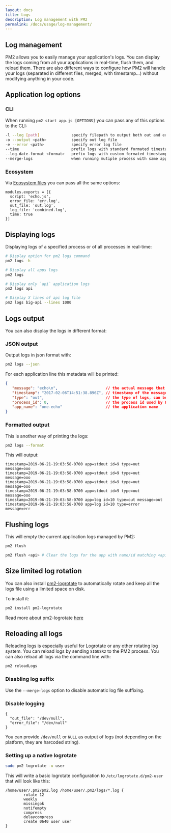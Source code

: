 ```yaml
---
layout: docs
title: Logs
description: Log management with PM2
permalink: /docs/usage/log-management/
---
```


## Log management

PM2 allows you to easily manage your application's logs. You can display the logs coming from all your applications in real-time, flush them, and reload them.
There are also different ways to configure how PM2 will handle your logs (separated in different files, merged, with timestamp...) without modifying anything in your code.

## Application log options

### CLI

When running `pm2 start app.js [OPTIONS]` you can pass any of this options to the CLI:

```bash
-l --log [path]              specify filepath to output both out and error logs
-o --output <path>           specify out log file
-e --error <path>            specify error log file
--time                       prefix logs with standard formated timestamp
--log-date-format <format>   prefix logs with custom formated timestamp
--merge-logs                 when running mutiple process with same app name, do not split file by id
```

### Ecosystem

Via [Ecosystem files](/docs/usage/application-declaration/) you can pass all the same options:

```
modules.exports = [{
  script: 'echo.js',
  error_file: 'err.log',
  out_file: 'out.log',
  log_file: 'combined.log',
  time: true
}]
```

## Displaying logs

Displaying logs of a specified process or of all processes in real-time:

```bash
# Display option for pm2 logs command
pm2 logs -h

# Display all apps logs
pm2 logs

# Display only `api` application logs
pm2 logs api

# Display X lines of api log file
pm2 logs big-api --lines 1000
```

## Logs output

You can also display the logs in different format:

### JSON output

Output logs in json format with:

```bash
pm2 logs --json
```

For each application line this metadata will be printed:

```json
{
   "message": "echo\n",                     // the actual message that has been `console.log`
   "timestamp": "2017-02-06T14:51:38.896Z", // timestamp of the message, can be formated
   "type": "out",                           // the type of logs, can be `err`, `out` or `PM2`
   "process_id": 0,                         // the process id used by PM2
   "app_name": "one-echo"                   // the application name
}
```


### Formatted output

This is another way of printing the logs:

```bash
pm2 logs --format
```

This will output:

```
timestamp=2019-06-21-19:03:58-0700 app=stdout id=9 type=out message=ooo
timestamp=2019-06-21-19:03:58-0700 app=stdout id=9 type=out message=ooo
timestamp=2019-06-21-19:03:58-0700 app=stdout id=9 type=out message=ooo
timestamp=2019-06-21-19:03:58-0700 app=stdout id=9 type=out message=ooo
timestamp=2019-06-21-19:03:58-0700 app=log id=10 type=out message=out
timestamp=2019-06-21-19:03:58-0700 app=log id=10 type=error message=err
```

## Flushing logs

This will empty the current application logs managed by PM2:

```bash
pm2 flush

pm2 flush <api> # Clear the logs for the app with name/id matching <api>
```

## Size limited log rotation

You can also install [pm2-logrotate](http://pm2.keymetrics.io/docs/usage/log-management/#pm2-logrotate-module) to automatically rotate and keep all the logs file using a limited space on disk.

To install it:

```bash
pm2 install pm2-logrotate
```

Read more about pm2-logrotate [here](https://github.com/pm2-hive/pm2-logrotate#configure)


## Reloading all logs

Reloading logs is especially useful for Logrotate or any other rotating log system.
You can reload logs by sending `SIGUSR2` to the PM2 process.
You can also reload all logs via the command line with:

```bash
pm2 reloadLogs
```

### Disabling log suffix

Use the `--merge-logs` option to disable automatic log file suffixing.

### Disable logging

```
{
  "out_file": "/dev/null",
  "error_file": "/dev/null"
}
```

You can provide `/dev/null` or `NULL` as output of logs (not depending on the platform, they are harcoded string).

### Setting up a native logrotate

```bash
sudo pm2 logrotate -u user
```

This will write a basic logrotate configuration to `/etc/logrotate.d/pm2-user` that will look like this:

```
/home/user/.pm2/pm2.log /home/user/.pm2/logs/*.log {
        rotate 12
        weekly
        missingok
        notifempty
        compress
        delaycompress
        create 0640 user user
}
```
